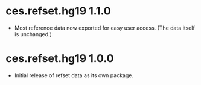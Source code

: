 # ces.refset.hg19 1.1.0
* Most reference data now exported for easy user access. (The data itself is unchanged.)


# ces.refset.hg19 1.0.0
* Initial release of refset data as its own package.

